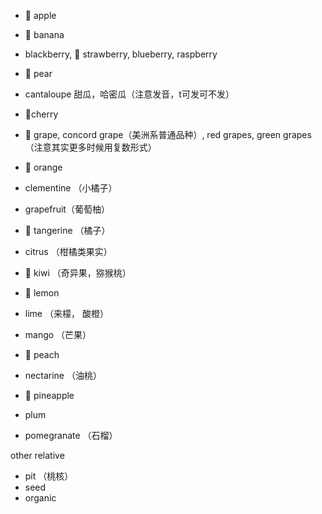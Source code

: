 * :apple: ​apple

* :banana: ​banana

* blackberry, :strawberry: strawberry, blueberry, raspberry

* :pear: pear
* cantaloupe 甜瓜，哈密瓜（注意发音，t可发可不发）
* :cherries: ​cherry 
* :grapes: grape, concord grape（美洲系普通品种）, red grapes, green grapes （注意其实更多时候用复数形式）
* :orange: orange
* clementine （小橘子）
* grapefruit（葡萄柚）
* :tangerine: tangerine （橘子）
* citrus （柑橘类果实）
* :kiwi_fruit: kiwi （奇异果，猕猴桃）
* :lemon: lemon
* lime （来檬， 酸橙）
* mango （芒果）
* :peach: peach
* nectarine （油桃）
* :pineapple: pineapple
* plum
* pomegranate （石榴）





other relative

* pit （桃核）
* seed
* organic